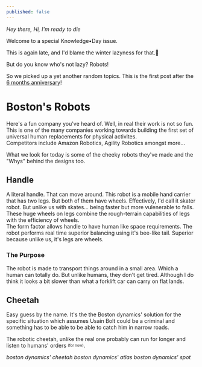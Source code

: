```yaml
---
published: false
---
```

_Hey there, Hi, I'm ready to die_  

Welcome to a special Knowledge•Day issue.  

This is again late, and I'd blame the winter lazyness for that.🤷  

But do you know who's not lazy? Robots!  

So we picked up a yet another random topics. This is the first post after the [6 months anniversary](https://knowledgeday.in/half-year/)!  

# Boston's Robots
Here's a fun company you've heard of. Well, in real their work is not so fun. This is one of the many companies working towards building the first set of universal human replacements for physical activites.  
Competitors include Amazon Robotics, Agility Robotics amongst more...  

What we look for today is some of the cheeky robots they've made and the "Whys" behind the designs too.   

## Handle

A literal handle. That can move around. This robot is a mobile hand carrier that has two legs. But both of them have wheels. Effectively, I'd call it skater robot. But unlike us with skates... being faster but more vulenerable to falls. These huge wheels on legs combine the rough-terrain capabilities of legs with the efficiency of wheels.  
The form factor allows handle to have human like space requirements. The robot performs real time superior balancing using it's bee-like tail. Superior because unlike us, it's legs are wheels.  

### The Purpose
The robot is made to transport things around in a small area. Which a human can totally do. But unlike humans, they don't get tired. Although I do think it looks a bit slower than what a forklift car can carry on flat lands.

## Cheetah 

Easy guess by the name. It's the the Boston dynamics' solution for the specific situation which assumes Usain Bolt could be a criminal and something has to be able to be able to catch him in narrow roads.

The robotic cheetah, unlike the real one probably can run for longer and listen to humans' orders <sup><sub>(for now)</sub></sup>.

*boston dynamics' cheetah*
*boston dynamics' atlas*
*boston dynamics' spot*
